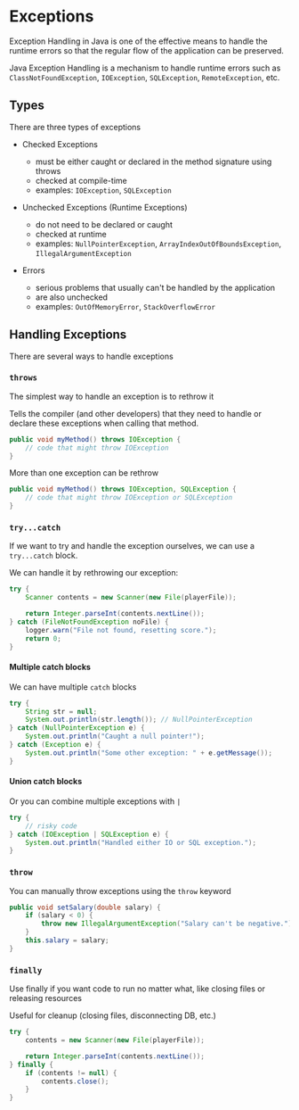 # Exceptions

Exception Handling in Java is one of the effective means to handle the runtime errors so that the regular flow of the application can be preserved.

Java Exception Handling is a mechanism to handle runtime errors such as `ClassNotFoundException`, `IOException`, `SQLException`, `RemoteException`, etc.

## Types

There are three types of exceptions

- Checked Exceptions

  - must be either caught or declared in the method signature using throws
  - checked at compile-time
  - examples: `IOException`, `SQLException`

- Unchecked Exceptions (Runtime Exceptions)

  - do not need to be declared or caught
  - checked at runtime
  - examples: `NullPointerException`, `ArrayIndexOutOfBoundsException`, `IllegalArgumentException`

- Errors
  - serious problems that usually can't be handled by the application
  - are also unchecked
  - examples: `OutOfMemoryError`, `StackOverflowError`

## Handling Exceptions

There are several ways to handle exceptions

### `throws`

The simplest way to handle an exception is to rethrow it

Tells the compiler (and other developers) that they need to handle or declare these exceptions when calling that method.

```java
public void myMethod() throws IOException {
    // code that might throw IOException
}
```

More than one exception can be rethrow

```java
public void myMethod() throws IOException, SQLException {
    // code that might throw IOException or SQLException
}
```

### `try...catch`

If we want to try and handle the exception ourselves, we can use a `try...catch` block.

We can handle it by rethrowing our exception:

```java
try {
    Scanner contents = new Scanner(new File(playerFile));

    return Integer.parseInt(contents.nextLine());
} catch (FileNotFoundException noFile) {
    logger.warn("File not found, resetting score.");
    return 0;
}
```

#### Multiple catch blocks

We can have multiple `catch` blocks

```java
try {
    String str = null;
    System.out.println(str.length()); // NullPointerException
} catch (NullPointerException e) {
    System.out.println("Caught a null pointer!");
} catch (Exception e) {
    System.out.println("Some other exception: " + e.getMessage());
}
```

#### Union catch blocks

Or you can combine multiple exceptions with `|`

```java
try {
    // risky code
} catch (IOException | SQLException e) {
    System.out.println("Handled either IO or SQL exception.");
}
```

### `throw`

You can manually throw exceptions using the `throw` keyword

```java
public void setSalary(double salary) {
    if (salary < 0) {
        throw new IllegalArgumentException("Salary can't be negative.");
    }
    this.salary = salary;
}
```

### `finally`

Use finally if you want code to run no matter what, like closing files or releasing resources

Useful for cleanup (closing files, disconnecting DB, etc.)

```java
try {
    contents = new Scanner(new File(playerFile));

    return Integer.parseInt(contents.nextLine());
} finally {
    if (contents != null) {
        contents.close();
    }
}
```
